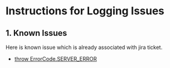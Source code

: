 # Instructions for Logging Issues

## 1. Known Issues

Here is known issue which is already associated with jira ticket. 

* [throw ErrorCode.SERVER_ERROR](https://thecommonsproject.atlassian.net/browse/SHCV-81)
